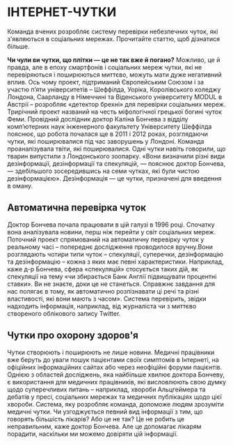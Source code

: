 # ІНТЕРНЕТ-ЧУТКИ

    
Команда вчених розробляє систему перевірки небезпечних чуток, які з'являються в соціальних мережах. Прочитайте статтю, щоб дізнатися більше.

**Чи чули ви чутки, що плітки — це не так вже й погано?**
Можливо, це й правда, але в епоху смартфонів і соціальних мереж чутки, які не перевіряються і поширюються миттєво, можуть мати дуже негативний вплив. Ось чому проект, підтриманий Європейським Союзом і за участю п’яти університетів – Шеффілда, Уоріка, Королівського коледжу Лондона, Саарланду в Німеччині та Віденського університету MODUL в Австрії – розробляє «детектор брехні» для перевірки соціальних мереж. Трирічний проект названий на честь міфологічної грецької богині чуток Феми. Провідний дослідник доктор Каліна Бончева з відділу комп’ютерних наук інженерного факультету Університету Шеффілда пояснює, що робота почалася ще в 2011 і 2012 роках, розглядаючи чутки, які поширювалися під час заворушень у Лондоні.
Команда проаналізувала твіти, які поширювалися. Одні чутки навіть говорили, що тварин випустили з Лондонського зоопарку. «Вони визначили різні види дезінформації, дезінформації та спекуляцій, — пояснює доктор Бончева, — здебільшого зосередившись на семи чутках, які були чистою дезінформацією». Дезінформація — це чутки, призначені для введення в оману.


## Автоматична перевірка чуток
Доктор Бончева почала працювати в цій галузі в 1996 році. Спочатку вона аналізувала новини, перш ніж перейти у світ соціальних мереж. Поточний проект спрямований на автоматичну перевірку чуток у реальному часі – попереднє дослідження проводилося вручну.Вони розглядають чотири типи чуток – спекуляції, суперечки, дезінформацію та дезінформацію – кожна з яких має певні характеристики. Наприклад, каже д-р Бончева, сфера «спекуляцій» стосується таких дій, як спекуляції на тему «чи збирається Банк Англії підвищувати процентні ставки». Ви не знаєте, доки це не станеться. Справжнє завдання для нас полягає в тому, як автоматично розпізнавати ці речі та різні властивості, які вони мають з часом». Система перевірить, звідки надходить інформація, наприклад, від журналіста чи з миттєво створеного облікового запису Twitter.

## Чутки про охорону здоров'я
Чутки створюють і поширюють не лише новини. Медичні працівники вже беруть до уваги пошук пацієнтами своїх симптомів в Інтернеті, на офіційних інформаційних сайтах або через неофіційні форуми пацієнтів. Однією з областей досліджень, яка найбільше хвилює доктора Бончеву, є використання для медичних працівників, які висловлюють свою думку щодо суперечливих питань – наприклад, хвороби Альцгеймера та дебатів у пресі, соціальних мережах та медичних публікаціях щодо цієї хвороби. Система, яку розробляє команда, допоможе людям зрозуміти медичні чутки. Чи узгоджується певний вид інформації з тим, що говорять більшість лікарів? Або це не так? Це не робить це неправильним, каже доктор Бончева. Але це допомагає лікарям порадити, наскільки ми можемо довіряти цій інформації.
